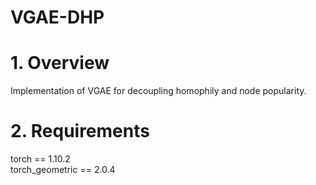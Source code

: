 # VGAE-DHP
# 1. Overview
Implementation of VGAE for decoupling homophily and node popularity. 
# 2. Requirements
torch == 1.10.2 \
torch_geometric == 2.0.4


